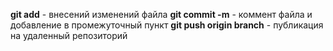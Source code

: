 **git add** - внесений изменений файла
**git commit -m** - коммент файла и добавление в промежуточный пункт
**git push origin branch** - публикация на удаленный репозиторий